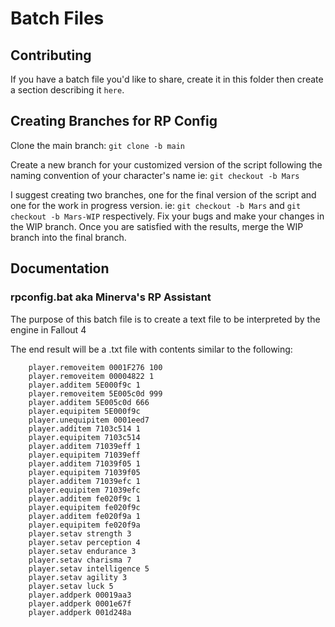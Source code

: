 # Batch Files

## Contributing

If you have a batch file you'd like to share, create it in this folder then create a section describing it `here`.

## Creating Branches for RP Config

Clone the main branch: `git clone -b main`

Create a new branch for your customized version of the script following the naming convention of your character's name ie: `git checkout -b Mars`

I suggest creating two branches, one for the final version of the script and one for the work in progress version. ie: `git checkout -b Mars` and `git checkout -b Mars-WIP` respectively. Fix your bugs and make your changes in the WIP branch. Once you are satisfied with the results, merge the WIP branch into the final branch.

## Documentation

### rpconfig.bat aka Minerva's RP Assistant

The purpose of this batch file is to create a text file to be interpreted by the engine in Fallout 4

The end result will be a .txt file with contents similar to the following:

```text
    player.removeitem 0001F276 100
    player.removeitem 00004822 1
    player.additem 5E000f9c 1
    player.removeitem 5E005c0d 999
    player.additem 5E005c0d 666
    player.equipitem 5E000f9c
    player.unequipitem 0001eed7
    player.additem 7103c514 1
    player.equipitem 7103c514
    player.additem 71039eff 1
    player.equipitem 71039eff
    player.additem 71039f05 1
    player.equipitem 71039f05
    player.additem 71039efc 1
    player.equipitem 71039efc
    player.additem fe020f9c 1
    player.equipitem fe020f9c
    player.additem fe020f9a 1
    player.equipitem fe020f9a
    player.setav strength 3
    player.setav perception 4
    player.setav endurance 3
    player.setav charisma 7
    player.setav intelligence 5
    player.setav agility 3
    player.setav luck 5
    player.addperk 00019aa3
    player.addperk 0001e67f
    player.addperk 001d248a
```
